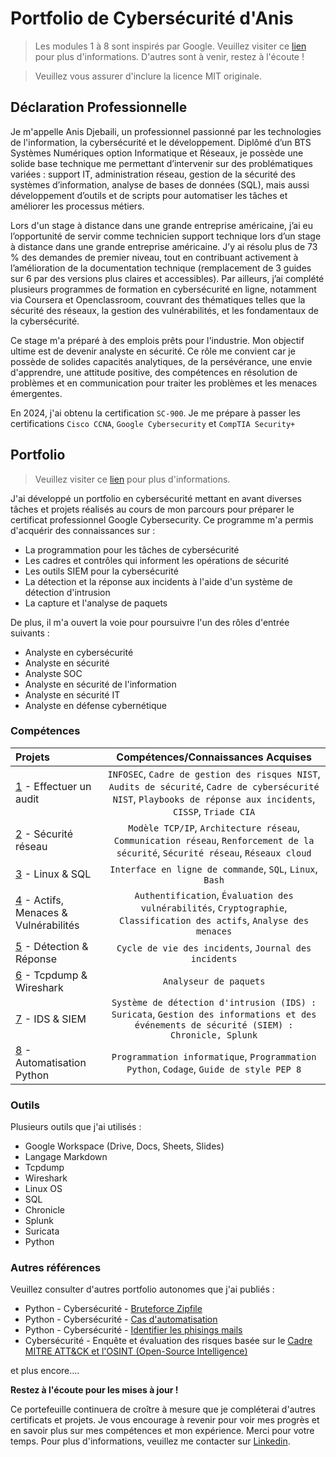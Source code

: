 # Portfolio de Cybersécurité d'Anis
> Les modules 1 à 8 sont inspirés par Google. Veuillez visiter ce [lien](https://www.coursera.org/google-certificates/cybersecurity-certificate) pour plus d'informations. D'autres sont à venir, restez à l'écoute !

> Veuillez vous assurer d'inclure la licence MIT originale.

## Déclaration Professionnelle
Je m'appelle Anis Djebaili, un professionnel passionné par les technologies de l'information, la cybersécurité et le développement. Diplômé d’un BTS Systèmes Numériques option Informatique et Réseaux, je possède une solide base technique me permettant d’intervenir sur des problématiques variées : support IT, administration réseau, gestion de la sécurité des systèmes d’information, analyse de bases de données (SQL), mais aussi développement d’outils et de scripts pour automatiser les tâches et améliorer les processus métiers. 

Lors d'un stage à distance dans une grande entreprise américaine, j’ai eu l’opportunité de servir comme technicien support technique lors d’un stage à distance dans une grande entreprise américaine. J’y ai résolu plus de 73 % des demandes de premier niveau, tout en contribuant activement à l’amélioration de la documentation technique (remplacement de 3 guides sur 6 par des versions plus claires et accessibles). Par ailleurs, j’ai complété plusieurs programmes de formation en cybersécurité en ligne, notamment via Coursera et Openclassroom, couvrant des thématiques telles que la sécurité des réseaux, la gestion des vulnérabilités, et les fondamentaux de la cybersécurité.

Ce stage m'a préparé à des emplois prêts pour l'industrie. Mon objectif ultime est de devenir analyste en sécurité. Ce rôle me convient car je possède de solides capacités analytiques, de la persévérance, une envie d'apprendre, une attitude positive, des compétences en résolution de problèmes et en communication pour traiter les problèmes et les menaces émergentes.

En 2024, j'ai obtenu la certification `SC-900`. Je me prépare à passer les certifications `Cisco CCNA`, `Google Cybersecurity` et `CompTIA Security+`

## Portfolio
> Veuillez visiter ce [lien](https://www.coursera.org/professional-certificates/google-cybersecurity) pour plus d'informations.

J'ai développé un portfolio en cybersécurité mettant en avant diverses tâches et projets réalisés au cours de mon parcours pour préparer le certificat professionnel Google Cybersecurity. Ce programme m'a permis d'acquérir des connaissances sur :
* La programmation pour les tâches de cybersécurité
* Les cadres et contrôles qui informent les opérations de sécurité
* Les outils SIEM pour la cybersécurité
* La détection et la réponse aux incidents à l'aide d'un système de détection d'intrusion
* La capture et l'analyse de paquets

De plus, il m'a ouvert la voie pour poursuivre l'un des rôles d'entrée suivants :
* Analyste en cybersécurité
* Analyste en sécurité
* Analyste SOC
* Analyste en sécurité de l'information
* Analyste en sécurité IT
* Analyste en défense cybernétique

### Compétences
| Projets | Compétences/Connaissances Acquises |
| :--- |:---:|
| [1](https://github.com/anis-djeb/Anis-Portfolio-Cybersecurite/tree/main/1%20-%20Effectuer%20un%20audit) - Effectuer un audit | `INFOSEC`, `Cadre de gestion des risques NIST`, `Audits de sécurité`, `Cadre de cybersécurité NIST`, `Playbooks de réponse aux incidents`, `CISSP`, `Triade CIA` |
| [2](https://github.com/anis-djeb/Anis-Portfolio-Cybersecurite/tree/main/2%20-%20S%C3%A9curit%C3%A9%20du%20r%C3%A9seau) - Sécurité réseau | `Modèle TCP/IP`,  `Architecture réseau`, `Communication réseau`, `Renforcement de la sécurité`, `Sécurité réseau`, `Réseaux cloud` | 
| [3](https://github.com/anis-djeb/Anis-Portfolio-Cybersecurite/tree/main/3%20-%20Linux%20%26%20SQL) - Linux & SQL | `Interface en ligne de commande`, `SQL`, `Linux`, `Bash` | 
| [4](https://github.com/anis-djeb/Anis-Portfolio-Cybersecurite/tree/main/4%20-%20Actifs%2C%20menaces%20%26%20vuln%C3%A9rabilit%C3%A9s	) - Actifs, Menaces & Vulnérabilités | `Authentification`, `Évaluation des vulnérabilités`, `Cryptographie`, `Classification des actifs`, `Analyse des menaces`|
| [5](https://github.com/anis-djeb/Anis-Portfolio-Cybersecurite/tree/main/5%20-%20D%C3%A9tection%20%26%20r%C3%A9ponse) - Détection & Réponse | `Cycle de vie des incidents`, `Journal des incidents` |
| [6](https://github.com/anis-djeb/Anis-Portfolio-Cybersecurite/tree/main/6%20-%20Tcpdump%20%26%20Wireshark) - Tcpdump & Wireshark | `Analyseur de paquets` | 
| [7](https://github.com/anis-djeb/Anis-Portfolio-Cybersecurite/tree/main/7%20-%20IDS%20%26%20SIEM) - IDS & SIEM | `Système de détection d'intrusion (IDS) : Suricata`, `Gestion des informations et des événements de sécurité (SIEM) : Chronicle, Splunk` |
| [8](https://github.com/anis-djeb/Anis-Portfolio-Cybersecurite/tree/main/8%20-%20Automatisation%20Python) - Automatisation Python | `Programmation informatique`, `Programmation Python`, `Codage`, `Guide de style PEP 8`| 

### Outils
Plusieurs outils que j'ai utilisés :
* Google Workspace (Drive, Docs, Sheets, Slides)
* Langage Markdown
* Tcpdump
* Wireshark
* Linux OS
* SQL
* Chronicle
* Splunk
* Suricata
* Python

### Autres références
Veuillez consulter d'autres portfolio autonomes que j'ai publiés :
* Python - Cybersécurité - [Bruteforce Zipfile](https://github.com/anis-djeb/Python-Cybersecurite-Bruteforce-zipfile)
* Python - Cybersécurité - [Cas d'automatisation](https://github.com/anis-djeb/Python-Cybersecurite-Cas-Automatisation)
* Python - Cybersécurité - [Identifier les phisings mails](https://github.com/anis-djeb/Python-Script-Identifier-Phising-Mails) 
* Cybersécurité - Enquête et évaluation des risques basée sur le [Cadre MITRE ATT&CK et l'OSINT (Open-Source Intelligence)](https://github.com/anis-djeb/Cybersecurite-Enquete-Rapport-Risque-Principal)

et plus encore....

**Restez à l'écoute pour les mises à jour !**

Ce portefeuille continuera de croître à mesure que je compléterai d'autres certificats et projets. Je vous encourage à revenir pour voir mes progrès et en savoir plus sur mes compétences et mon expérience.
Merci pour votre temps. Pour plus d'informations, veuillez me contacter sur [Linkedin](https://www.linkedin.com/in/anis-djebaili/).
